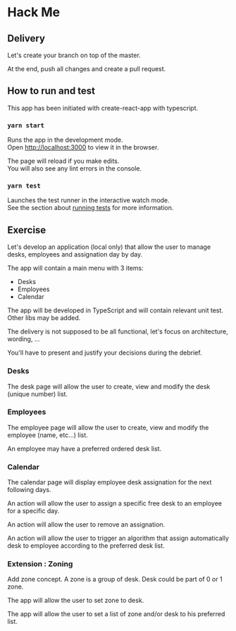 # Hack Me

## Delivery

Let's create your branch on top of the master.

At the end, push all changes and create a pull request.

## How to run and test

This app has been initiated with create-react-app with typescript.

### `yarn start`

Runs the app in the development mode.\
Open [http://localhost:3000](http://localhost:3000) to view it in the browser.

The page will reload if you make edits.\
You will also see any lint errors in the console.

### `yarn test`

Launches the test runner in the interactive watch mode.\
See the section about [running tests](https://facebook.github.io/create-react-app/docs/running-tests) for more information.


## Exercise

Let's develop an application (local only) that allow the user to manage desks, employees and assignation day by day.

The app will contain a main menu with 3 items:

- Desks
- Employees
- Calendar

The app will be developed in TypeScript and will contain relevant unit test. Other libs may be added.

The delivery is not supposed to be all functional, let's focus on architecture, wording, ...

You'll have to present and justify your decisions during the debrief.

### Desks

The desk page will allow the user to create, view and modify the desk (unique number) list.


### Employees

The employee page will allow the user to create, view and modify the employee (name, etc...) list.

An employee may have a preferred ordered desk list.


### Calendar

The calendar page will display employee desk assignation for the next following days.

An action will allow the user to assign a specific free desk to an employee for a specific day.

An action will allow the user to remove an assignation.

An action will allow the user to trigger an algorithm that assign automatically desk to employee according to the preferred desk list.


### Extension : Zoning

Add zone concept. A zone is a group of desk. Desk could be part of 0 or 1 zone.

The app will allow the user to set zone to desk.

The app will allow the user to set a list of zone and/or desk to his preferred list.




